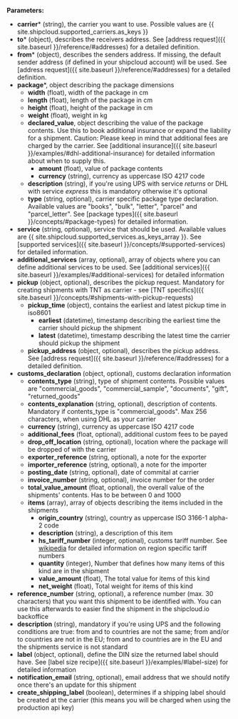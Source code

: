 __Parameters:__

- __carrier__* (string), the carrier you want to use. Possible values are {{ site.shipcloud.supported_carriers.as_keys }}
- __to__* (object), describes the receivers address. See [address request]({{ site.baseurl }}/reference/#addresses) for a detailed definition.
- __from__* (object), describes the senders address. If missing, the default sender address (if defined in your shipcloud account) will be used. See [address request]({{ site.baseurl }}/reference/#addresses) for a detailed definition.
- __package__*, object describing the package dimensions
  - __width__ (float), width of the package in cm
  - __length__ (float), length of the package in cm
  - __height__ (float), height of the package in cm
  - __weight__ (float), weight in kg
  - __declared_value__, object describing the value of the package contents. Use this to book additional insurance or expand the liability for a shipment. Caution: Please keep in mind that additional fees are charged by the carrier. See [additional insurance]({{ site.baseurl }}/examples/#dhl-additional-insurance) for detailed information about when to supply this.
    - __amount__ (float), value of package contents
    - __currency__ (string), currency as uppercase ISO 4217 code
  - __description__ (string), if you're using UPS with service _returns_ or DHL with service _express_ this is mandatory otherwise it's optional
  - __type__ (string, optional), carrier specific package type declaration. Available values are "books", "bulk", "letter", "parcel" and "parcel_letter". See [package types]({{ site.baseurl }}/concepts/#package-types) for detailed information.
- __service__ (string, optional), service that should be used. Available values are {{ site.shipcloud.supported_services.as_keys_array }}. See [supported services]({{ site.baseurl }}/concepts/#supported-services) for detailed information.
- __additional_services__ (array, optional), array of objects where you can define additional services to be used. See [additional services]({{ site.baseurl }}/examples/#additional-services) for detailed information
- __pickup__ (object, optional), describes the pickup request. Mandatory for creating shipments with TNT as carrier - see [TNT specifics]({{ site.baseurl }}/concepts/#shipments-with-pickup-requests)
  - __pickup_time__ (object), contains the earliest and latest pickup time in iso8601
    - __earliest__ (datetime), timestamp describing the earliest time the carrier should pickup the shipment
    - __latest__ (datetime), timestamp describing the latest time the carrier should pickup the shipment
  - __pickup_address__ (object, optional), describes the pickup address. See [address request]({{ site.baseurl }}/reference/#addresses) for a detailed definition.
- __customs_declaration__ (object, optional), customs declaration information
  - __contents_type__ (string), type of shipment contents. Possible values are "commercial_goods", "commercial_sample", "documents", "gift", "returned_goods"
  - __contents_explanation__ (string, optional), description of contents. Mandatory if contents_type is "commercial_goods". Max 256 characters, when using DHL as your carrier
  - __currency__ (string), currency as uppercase ISO 4217 code
  - __additional_fees__ (float, optional), additional custom fees to be payed
  - __drop_off_location__ (string, optional), location where the package will be dropped of with the carrier
  - __exporter_reference__ (string, optional), a note for the exporter
  - __importer_reference__ (string, optional), a note for the importer
  - __posting_date__ (string, optional), date of commital at carrier
  - __invoice_number__ (string, optional), invoice number for the order
  - __total_value_amount__ (float, optional), the overall value of the shipments' contents. Has to be between 0 and 1000
  - __items__ (array), array of objects describing the items included in the shipments
    - __origin_country__ (string), country as uppercase ISO 3166-1 alpha-2 code
    - __description__ (string), a description of this item
    - __hs_tariff_number__ (integer, optional), customs tariff number. See [wikipedia](https://en.wikipedia.org/wiki/Harmonized_System#Tariffs_by_region) for detailed information on region specific tariff numbers
    - __quantity__ (integer), Number that defines how many items of this kind are in the shipment
    - __value_amount__ (float), The total value for items of this kind
    - __net_weight__ (float), Total weight for items of this kind
- __reference_number__ (string, optional), a reference number (max. 30 characters) that you want this shipment to be identified with. You can use this afterwards to easier find the shipment in the shipcloud.io backoffice
- __description__ (string), mandatory if you're using UPS and the following conditions are true: from and to countries are not the same; from and/or to countries are not in the EU; from and to countries are in the EU and the shipments service is not standard
- __label__ (object, optional), define the DIN size the returned label should have. See [label size recipe]({{ site.baseurl }}/examples/#label-size) for detailed information
- __notification_email__ (string, optional), email address that we should notify once there's an update for this shipment
- __create_shipping_label__ (boolean), determines if a shipping label should be created at the carrier (this means you will be charged when using the production api key)
